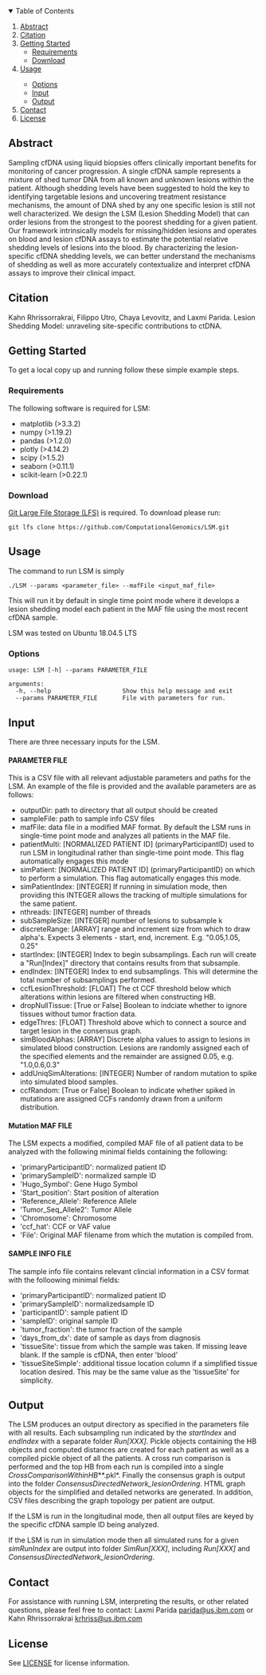 


<!-- TABLE OF CONTENTS -->
<details open="open">
  <summary>Table of Contents</summary>
  <ol>
    <li>
      <a href="#abstract">Abstract</a>
    </li>
    <li>
      <a href="#citation">Citation</a>
    </li>
    <li>
      <a href="#getting-started">Getting Started</a>
      <ul>
        <li><a href="#requirements">Requirements</a></li>
        <li><a href="#download">Download</a></li>
      </ul>
    </li>
    <li><a href="#usage">Usage</a></li>
      <ul>
        <li><a href="#options">Options</a></li>
        <li><a href="#input">Input</a></li>
        <li><a href="#output">Output</a></li>
      </ul>
    <li><a href="#contact">Contact</a></li>
    <li><a href="#license">License</a></li>
  </ol>
</details>



<!-- Abstract -->
## Abstract

Sampling cfDNA using liquid biopsies offers clinically important benefits for monitoring of cancer progression. 
A single cfDNA sample represents a mixture of shed tumor DNA from all known and unknown lesions within the patient. 
Although shedding levels have been suggested to hold the key to identifying targetable lesions and uncovering 
treatment resistance mechanisms, the amount of DNA shed by any one specific lesion is still not well characterized. 
We design the LSM (Lesion Shedding Model) that can order lesions from the strongest to the poorest shedding for a 
given patient. Our framework intrinsically models for missing/hidden lesions and operates on blood and lesion cfDNA 
assays to estimate the potential relative shedding levels of lesions into the blood. By characterizing the 
lesion-specific cfDNA shedding levels, we can better understand the mechanisms of shedding as well as more accurately 
contextualize and interpret cfDNA assays to improve their clinical impact.

<!-- Citation -->
## Citation
Kahn Rhrissorrakrai, Filippo Utro, Chaya Levovitz, and Laxmi Parida. Lesion Shedding Model: unraveling site-specific 
contributions to ctDNA.

<!-- GETTING STARTED -->
## Getting Started

To get a local copy up and running follow these simple example steps.

### Requirements

The following software is required for LSM:

- matplotlib (>3.3.2)
- numpy (>1.19.2)
- pandas (>1.2.0)
- plotly (>4.14.2)
- scipy (>1.5.2)
- seaborn (>0.11.1)
- scikit-learn (>0.22.1)

### Download

[Git Large File Storage (LFS)](https://git-lfs.github.com/) is required.
To download please run:

`git lfs clone https://github.com/ComputationalGenomics/LSM.git`

<!-- USAGE EXAMPLES -->
## Usage

The command to run LSM is simply

```
./LSM --params <parameter_file> --mafFile <input_maf_file>
```

This will run it by default in single time point mode where it develops a lesion shedding model each patient in the 
MAF file using the most recent cfDNA sample.

LSM was tested on Ubuntu 18.04.5 LTS

### Options
```
usage: LSM [-h] --params PARAMETER_FILE 
                
arguments:
  -h, --help                    Show this help message and exit
  --params PARAMETER_FILE       File with parameters for run.  
```

## Input

There are three necessary inputs for the LSM.

#### PARAMETER FILE

This is a CSV file with all relevant adjustable parameters and paths for the LSM. An example of the file is provided and
the available parameters are as follows:

- outputDir: path to directory that all output should be created
- sampleFile: path to sample info CSV files 
- mafFile: data file in a modified MAF format. By default the LSM runs in single-time point mode and analyzes all 
  patients in the MAF file.
- patientMulti: [NORMALIZED PATIENT ID] (primaryParticipantID) used to run LSM in longitudinal rather than single-time 
  point mode. This flag automatically engages this mode
- simPatient: [NORMALIZED PATIENT ID] (primaryParticipantID) on which to perform a simulation. This flag automatically 
  engages this mode.
- simPatientIndex: [INTEGER] If running in simulation mode, then providing this INTEGER allows the tracking of multiple 
  simulations for the same patient.
- nthreads: [INTEGER] number of threads
- subSampleSize: [INTEGER] number of lesions to subsample k
- discreteRange: [ARRAY] range and increment size from which to draw alpha's. Expects 3 elements - start, end, increment. 
  E.g. "0.05,1.05, 0.25"
- startIndex: [INTEGER] Index to begin subsamplings. Each run will create a "Run[Index]" directory that contains results 
  from that subsample.
- endIndex: [INTEGER] Index to end subsamplings. This will determine the total number of subsamplings performed.
- ccfLesionThreshold: [FLOAT] The ct CCF threshold below which alterations within lesions are filtered when constructing HB.
- dropNullTissue: [True or False] Boolean to indciate whether to ignore tissues without tumor fraction data.
- edgeThres: [FLOAT] Threshold above which to connect a source and target lesion in the consensus graph.
- simBloodAlphas: [ARRAY] Discrete alpha values to assign to lesions in simulated blood construction. Lesions are 
  randomly assigned each of the specified elements and the remainder are assigned 0.05, e.g. "1.0,0.6,0.3"
- addUniqSimAlterations: [INTEGER] Number of random mutation to spike into simulated blood samples.
- ccfRandom: [True or False] Boolean to indicate whether spiked in mutations are assigned CCFs randomly drawn from a 
  uniform distribution.


#### Mutation MAF FILE

The LSM expects a modified, compiled MAF file of all patient data to be analyzed 
with the following minimal fields containing the following:
- 'primaryParticipantID': normalized patient ID
- 'primarySampleID': normalized sample ID
- 'Hugo_Symbol': Gene Hugo Symbol
- 'Start_position': Start position of alteration
- 'Reference_Allele': Reference Allele
- 'Tumor_Seq_Allele2': Tumor Allele
- 'Chromosome': Chromosome
- 'ccf_hat': CCF or VAF value
- 'File': Original MAF filename from which the mutation is compiled from. 


#### SAMPLE INFO FILE

The sample info file contains relevant clincial information in a CSV format with the folloowing minimal fields:
- 'primaryParticipantID': normalized patient ID
- 'primarySampleID': normalizedsample ID
- 'participantID': sample patient ID
- 'sampleID': original sample ID
- 'tumor_fraction': the tumor fraction of the sample
- 'days_from_dx': date of sample as days from diagnosis
- 'tissueSite': tissue from which the sample was taken. If missing leave blank. If the sample is cfDNA, then enter 
  'blood'
-  'tissueSiteSimple': additional tissue location column if a simplified tissue location desired. This may be the same
   value as the 'tissueSite' for simplicity.


## Output

The LSM produces an output directory as specified in the parameters file with all results. Each subsampling run indicated
by the *startIndex* and *endIndex* with a separate folder *Run[XXX]*. Pickle objects containing the HB objects and computed distances are created
for each patient as well as a compiled pickle object of all the patients. A cross run comparison is performed and the top 
HB from each run is compiled into a single *CrossComparisonWithinHB***.pkl*. Finally the consensus graph is output into the
folder *ConsensusDirectedNetwork_lesionOrdering*. HTML graph objects for the simplified and detailed networks are generated.
In addition, CSV files describing the graph topology per patient are output. 

If the LSM is run in the longitudinal mode, then all output files are keyed by the specific cfDNA sample ID being analyzed.

If the LSM is run in simulation mode then all simulated runs for a given *simRunIndex* are output into folder *SimRun[XXX]*,
including *Run[XXX]* and *ConsensusDirectedNetwork_lesionOrdering*.

<!-- CONTACT -->
## Contact

For assistance with running LSM, interpreting the results, or other related questions, 
please feel free to contact: Laxmi Parida <parida@us.ibm.com> or Kahn Rhrissorrakrai <krhriss@us.ibm.com>

<!-- LICENSE -->
## License

See [LICENSE](https://github.com/ComputationalGenomics/LSM/blob/main/license) for license information.